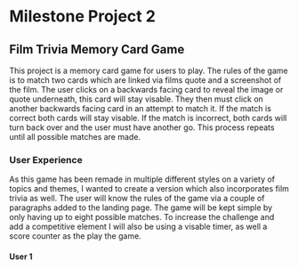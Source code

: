 # Milestone Project 2

## Film Trivia Memory Card Game

This project is a memory card game for users to play. The rules of the game is to match two cards which are linked via films quote and a 
screenshot of the film. The user clicks on a backwards facing card to reveal the image or quote underneath, this card will stay visable. 
They then must click on another backwards facing card in an attempt to match it. If the match is correct both cards will stay visable.
If the match is incorrect, both cards will turn back over and the user must have another go.
This process repeats until all possible matches are made. 

### User Experience

As this game has been remade in multiple different styles on a variety of topics and themes, I wanted to create a version which also incorporates
film trivia as well. The user will know the rules of the game via a couple of paragraphs added to the landing page. The game will be kept simple
by only having up to eight possible matches. To increase the challenge and add a competitive element I will also be using a visable timer,
as well a score counter as the play the game.

#### User 1
